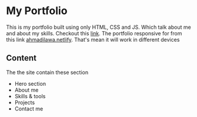 # My Portfolio 
This is my portfolio built using only HTML, CSS and JS. Which talk about me and about my skills. Checkout this [link](https://ahmadeleiwa.github.io/). The portfolio responsive for from this link [ahmadilawa.netlify](https://ahmadilawa.netlify.app). That's mean it will work in different devices
## Content
The the site contain these section
* Hero section
* About me
* Skills & tools
* Projects
* Contact me


